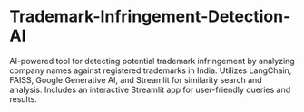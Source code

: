 # Trademark-Infringement-Detection-AI
AI-powered tool for detecting potential trademark infringement by analyzing company names against registered trademarks in India. Utilizes LangChain, FAISS, Google Generative AI, and Streamlit for similarity search and analysis. Includes an interactive Streamlit app for user-friendly queries and results.
